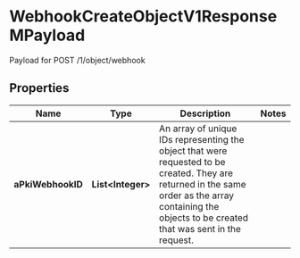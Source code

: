 

# WebhookCreateObjectV1ResponseMPayload

Payload for POST /1/object/webhook

## Properties

| Name | Type | Description | Notes |
|------------ | ------------- | ------------- | -------------|
|**aPkiWebhookID** | **List&lt;Integer&gt;** | An array of unique IDs representing the object that were requested to be created.  They are returned in the same order as the array containing the objects to be created that was sent in the request. |  |



